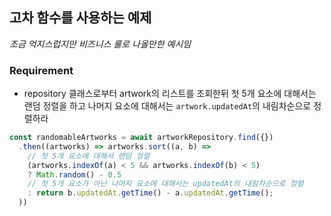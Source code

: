 ## 고차 함수를 사용하는 예제

_조금 억지스럽지만 비즈니스 룰로 나올만한 예시임_

### Requirement

- repository 클래스로부터 artwork의 리스트를 조회한뒤 첫 5개 요소에 대해서는 랜덤 정렬을 하고 나머지 요소에 대해서는 `artwork.updatedAt`의 내림차순으로 정렬하라

```ts
const randomableArtworks = await artworkRepository.find({})
  .then((artworks) => artworks.sort((a, b) =>
    // 첫 5개 요소에 대해서 랜덤 정렬
    (artworks.indexOf(a) < 5 && artworks.indexOf(b) < 5)
    ? Math.random() - 0.5
    // 첫 5개 요소가 아닌 나머지 요소에 대해서는 updatedAt의 내림차순으로 정렬
    : return b.updatedAt.getTime() - a.updatedAt.getTime();
  ))
```
